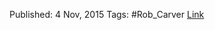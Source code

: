

Published: 4 Nov, 2015
Tags: #Rob_Carver 
[Link](https://qoppac.blogspot.com/2015/11/using-random-data.html)
